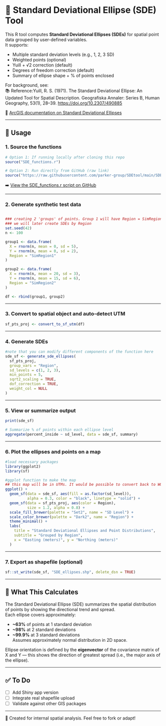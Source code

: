 # 📍 Standard Deviational Ellipse (SDE) Tool

This R tool computes **Standard Deviational Ellipses (SDEs)** for spatial point data grouped by user-defined variables.  
It supports:
- Multiple standard deviation levels (e.g., 1, 2, 3 SD)
- Weighted points (optional)
- Yuill + √2 correction (default)
- Degrees of freedom correction (default)
- Summary of ellipse shape + % of points enclosed

For background, see:  
📚 Reference:Yuill, R. S. (1971). The Standard Deviational Ellipse: An Updated Tool for Spatial Description. Geografiska Annaler: Series B, Human Geography, 53(1), 28–39. https://doi.org/10.2307/490885

📖 [ArcGIS documentation on Standard Deviational Ellipses](https://pro.arcgis.com/en/pro-app/latest/tool-reference/spatial-statistics/h-how-directional-distribution-standard-deviationa.htm)

---

## 🔧 Usage

### 1. Source the functions

```r
# Option 1: If running locally after cloning this repo
source("SDE_functions.r")

# Option 2: Run directly from GitHub (raw link)
source("https://raw.githubusercontent.com/parker-group/SDEtool/main/SDE_functions.r")
```

➡️ [View the SDE_functions.r script on GitHub](https://github.com/parker-group/SDEtool/blob/main/SDE_functions.r)

---

### 2. Generate synthetic test data

```r

### creating 2 'groups' of points. Group 1 will have Region = SimRegion1; Group 2 will have Region = SimRegion2
### we will later create SDEs by Region
set.seed(42)
n <- 100

group1 <- data.frame(
  X = rnorm(n, mean = 0, sd = 5),
  Y = rnorm(n, mean = 0, sd = 2),
  Region = "SimRegion1"
)

group2 <- data.frame(
  X = rnorm(n, mean = 20, sd = 3),
  Y = rnorm(n, mean = 15, sd = 6),
  Region = "SimRegion2"
)

df <- rbind(group1, group2)
```

---

### 3. Convert to spatial object and auto-detect UTM

```r
sf_pts_proj <- convert_to_sf_utm(df)
```

---

### 4. Generate SDEs

```r
#note that you can modify different components of the function here
sde_sf <- generate_sde_ellipses(
  sf_pts_proj,
  group_vars = "Region",
  sd_levels = c(1, 2, 3),
  min_points = 5,
  sqrt2_scaling = TRUE,
  dof_correction = TRUE,
  weight_col = NULL
)
```

---

### 5. View or summarize output

```r
print(sde_sf)

# Summarize % of points within each ellipse level
aggregate(percent_inside ~ sd_level, data = sde_sf, summary)
```

---

### 6. Plot the ellipses and points on a map
```r
#load necessary packages
library(ggplot2)
library(sf)

#ggplot function to make the map
## this map will be in UTMs. It would be possible to convert back to WGS84
ggplot() +
  geom_sf(data = sde_sf, aes(fill = as.factor(sd_level)), 
          alpha = 0.3, color = "black", linetype = "solid") +
  geom_sf(data = sf_pts_proj, aes(color = Region), 
          size = 1.2, alpha = 0.8) +
  scale_fill_brewer(palette = "Set2", name = "SD Level") +
  scale_color_brewer(palette = "Dark2", name = "Region") +
  theme_minimal() +
  labs(
    title = "Standard Deviational Ellipses and Point Distributions",
    subtitle = "Grouped by Region",
    x = "Easting (meters)", y = "Northing (meters)"
  )
```

---

### 7. Export as shapefile (optional)

```r
sf::st_write(sde_sf, "SDE_ellipses.shp", delete_dsn = TRUE)
```

---

## 🔬 What This Calculates

The Standard Deviational Ellipse (SDE) summarizes the spatial distribution of points by showing the directional trend and spread.  
Each ellipse covers approximately:
- **~63%** of points at 1 standard deviation
- **~98%** at 2 standard deviations
- **~99.9%** at 3 standard deviations  
Assumes approximately normal distribution in 2D space.

Ellipse orientation is defined by the **eigenvector** of the covariance matrix of X and Y — this shows the direction of greatest spread (i.e., the major axis of the ellipse).

---

## ✅ To Do

- [ ] Add Shiny app version
- [ ] Integrate real shapefile upload
- [ ] Validate against other GIS packages

---

🧪 Created for internal spatial analysis. Feel free to fork or adapt!
